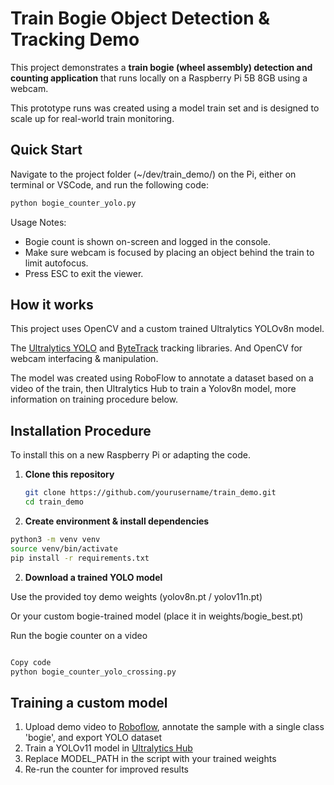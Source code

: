 # Train Bogie Object Detection & Tracking Demo

This project demonstrates a **train bogie (wheel assembly) detection and counting application** that runs locally on a Raspberry Pi 5B 8GB using a webcam. 

This prototype runs was created using a model train set and is designed to scale up for real-world train monitoring.

## Quick Start

Navigate to the project folder (~/dev/train_demo/) on the Pi, either on terminal or VSCode, and run the following code:

```bash
python bogie_counter_yolo.py
```
Usage Notes:
- Bogie count is shown on-screen and logged in the console.
- Make sure webcam is focused by placing an object behind the train to limit autofocus.
- Press ESC to exit the viewer. 

## How it works

This project uses OpenCV and a custom trained Ultralytics YOLOv8n model. 

The [Ultralytics YOLO](https://github.com/ultralytics/ultralytics) and [ByteTrack](https://github.com/ifzhang/ByteTrack) tracking libraries. And OpenCV for webcam interfacing & manipulation.

The model was created using RoboFlow to annotate a dataset based on a video of the train, then Ultralytics Hub to train a Yolov8n model, more information on training procedure below.

## Installation Procedure
To install this on a new Raspberry Pi or adapting the code.

1. **Clone this repository**
   ```bash
   git clone https://github.com/yourusername/train_demo.git
   cd train_demo
   
2. **Create environment & install dependencies**
```bash
python3 -m venv venv
source venv/bin/activate
pip install -r requirements.txt
```

2. **Download a trained YOLO model**

Use the provided toy demo weights (yolov8n.pt / yolov11n.pt)

Or your custom bogie-trained model (place it in weights/bogie_best.pt)

Run the bogie counter on a video

```bash

Copy code
python bogie_counter_yolo_crossing.py
```


## Training a custom model

1. Upload demo video to [Roboflow](https://roboflow.com/), annotate the sample with a single class 'bogie', and export YOLO dataset
2. Train a YOLOv11 model in [Ultralytics Hub](https://hub.ultralytics.com/home)
3. Replace MODEL_PATH in the script with your trained weights
4. Re-run the counter for improved results


